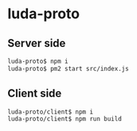 # luda-proto

## Server side
```bash
luda-proto$ npm i
luda-proto$ pm2 start src/index.js
```

## Client side
```bash
luda-proto/client$ npm i
luda-proto/client$ npm run build
```